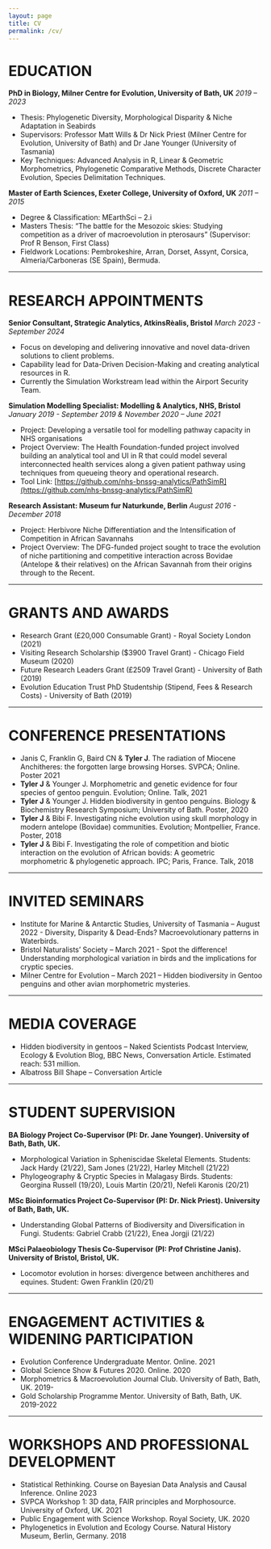 ```yaml
---
layout: page
title: CV
permalink: /cv/
---
```


# EDUCATION
**PhD in Biology, Milner Centre for Evolution, University of Bath, UK**
*2019 – 2023*
- Thesis: Phylogenetic Diversity, Morphological Disparity & Niche Adaptation in Seabirds
- Supervisors: Professor Matt Wills & Dr Nick Priest (Milner Centre for Evolution, University of Bath) and Dr Jane Younger (University of Tasmania)
- Key Techniques: Advanced Analysis in R, Linear & Geometric Morphometrics, Phylogenetic Comparative Methods, Discrete Character Evolution, Species Delimitation Techniques.

**Master of Earth Sciences, Exeter College, University of Oxford, UK**
*2011 – 2015*
- Degree & Classification: MEarthSci – 2.i
- Masters Thesis: “The battle for the Mesozoic skies: Studying competition as a driver of macroevolution in pterosaurs” (Supervisor: Prof R Benson, First Class)
- Fieldwork Locations: Pembrokeshire, Arran, Dorset, Assynt, Corsica, Almeria/Carboneras (SE Spain), Bermuda.

***

# RESEARCH APPOINTMENTS
**Senior Consultant, Strategic Analytics, AtkinsRèalis, Bristol**
*March 2023 - September 2024*
- Focus on developing and delivering innovative and novel data-driven solutions to client problems.
- Capability lead for Data-Driven Decision-Making and creating analytical resources in R. 
- Currently the Simulation Workstream lead within the Airport Security Team. 

**Simulation Modelling Specialist: Modelling & Analytics, NHS, Bristol** 
*January 2019 - September 2019 & November 2020 – June 2021*
- Project: Developing a versatile tool for modelling pathway capacity in NHS organisations
- Project Overview: The Health Foundation-funded project involved building an analytical tool and UI in R that could model several interconnected health services along a given patient pathway using techniques from queueing theory and operational research. 
- Tool Link: [https://github.com/nhs-bnssg-analytics/PathSimR](https://github.com/nhs-bnssg-analytics/PathSimR)

**Research Assistant: Museum fur Naturkunde, Berlin** 
*August 2016 - December 2018*
- Project: Herbivore Niche Differentiation and the Intensification of Competition in African Savannahs
- Project Overview: The DFG-funded project sought to trace the evolution of niche partitioning and competitive interaction across Bovidae (Antelope & their relatives) on the African Savannah from their origins through to the Recent. 

***

# GRANTS AND AWARDS
- Research Grant (£20,000 Consumable Grant) - Royal Society London (2021)
- Visiting Research Scholarship ($3900 Travel Grant) - Chicago Field Museum (2020)  
- Future Research Leaders Grant (£2509 Travel Grant) - University of Bath (2019)  
- Evolution Education Trust PhD Studentship (Stipend, Fees & Research Costs) - University of Bath (2019)  

***

# CONFERENCE PRESENTATIONS
- Janis C, Franklin G, Baird CN & **Tyler J**. The radiation of Miocene Anchitheres: the forgotten large browsing Horses. SVPCA; Online. Poster 2021
- **Tyler J** & Younger J. Morphometric and genetic evidence for four species of gentoo penguin. Evolution; Online. Talk, 2021
- **Tyler J** & Younger J. Hidden biodiversity in gentoo penguins. Biology & Biochemistry Research Symposium; University of Bath. Poster, 2020
- **Tyler J** & Bibi F. Investigating niche evolution using skull morphology in modern antelope (Bovidae) communities. Evolution; Montpellier, France. Poster, 2018
- **Tyler J** & Bibi F. Investigating the role of competition and biotic interaction on the evolution of African bovids: A geometric morphometric & phylogenetic approach. IPC; Paris, France. Talk, 2018

***

# INVITED SEMINARS
- Institute for Marine & Antarctic Studies, University of Tasmania – August 2022 - Diversity, Disparity & Dead-Ends? Macroevolutionary patterns in Waterbirds.
- Bristol Naturalists’ Society – March 2021 - Spot the difference! Understanding morphological variation in birds and the implications for cryptic species.
- Milner Centre for Evolution – March 2021 – Hidden biodiversity in Gentoo penguins and other avian morphometric mysteries.

***

# MEDIA COVERAGE
- Hidden biodiversity in gentoos – Naked Scientists Podcast Interview, Ecology & Evolution Blog, BBC News, Conversation Article. Estimated reach: 531 million. 
- Albatross Bill Shape – Conversation Article

***

# STUDENT SUPERVISION
**BA Biology Project Co-Supervisor (PI: Dr. Jane Younger). University of Bath, Bath, UK.**
- Morphological Variation in Spheniscidae Skeletal Elements. Students: Jack Hardy (21/22), Sam Jones (21/22), Harley Mitchell (21/22)
- Phylogeography & Cryptic Species in Malagasy Birds. Students: Georgina Russell (19/20), Louis Martin (20/21), Nefeli Karonis (20/21)

**MSc Bioinformatics Project Co-Supervisor (PI: Dr. Nick Priest). University of Bath, Bath, UK.**
- Understanding Global Patterns of Biodiversity and Diversification in Fungi. Students: Gabriel Crabb (21/22), Enea Jorgji (21/22)

**MSci Palaeobiology Thesis Co-Supervisor (PI: Prof Christine Janis). University of Bristol, Bristol, UK.**
- Locomotor evolution in horses: divergence between anchitheres and equines. Student: Gwen Franklin (20/21)

***

# ENGAGEMENT ACTIVITIES & WIDENING PARTICIPATION
- Evolution Conference Undergraduate Mentor. Online. 2021
- Global Science Show & Futures 2020. Online. 2020
- Morphometrics & Macroevolution Journal Club. University of Bath, Bath, UK. 2019-
- Gold Scholarship Programme Mentor. University of Bath, Bath, UK. 2019-2022

***

# WORKSHOPS AND PROFESSIONAL DEVELOPMENT
- Statistical Rethinking. Course on Bayesian Data Analysis and Causal Inference. Online 2023
- SVPCA Workshop 1: 3D data, FAIR principles and Morphosource. University of Oxford, UK. 2021
- Public Engagement with Science Workshop. Royal Society, UK. 2020
- Phylogenetics in Evolution and Ecology Course. Natural History Museum, Berlin, Germany. 2018
